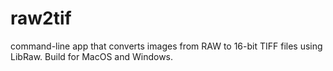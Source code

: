 # raw2tif
command-line app that converts images from RAW to 16-bit TIFF files using LibRaw. Build for MacOS and Windows.

